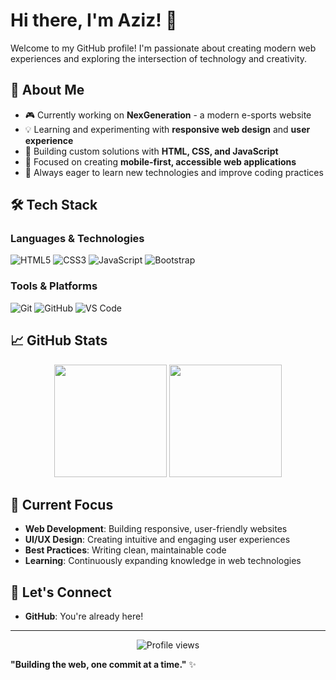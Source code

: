 # Hi there, I'm Aziz! 👋

Welcome to my GitHub profile! I'm passionate about creating modern web experiences and exploring the intersection of technology and creativity.

## 🚀 About Me

- 🎮 Currently working on **NexGeneration** - a modern e-sports website
- 💡 Learning and experimenting with **responsive web design** and **user experience**
- 🔧 Building custom solutions with **HTML, CSS, and JavaScript**
- 📱 Focused on creating **mobile-first, accessible web applications**
- 🎯 Always eager to learn new technologies and improve coding practices

## 🛠️ Tech Stack

### Languages & Technologies
![HTML5](https://img.shields.io/badge/HTML5-E34F26?style=flat-square&logo=html5&logoColor=white)
![CSS3](https://img.shields.io/badge/CSS3-1572B6?style=flat-square&logo=css3&logoColor=white)
![JavaScript](https://img.shields.io/badge/JavaScript-F7DF1E?style=flat-square&logo=javascript&logoColor=black)
![Bootstrap](https://img.shields.io/badge/Bootstrap-563D7C?style=flat-square&logo=bootstrap&logoColor=white)

### Tools & Platforms
![Git](https://img.shields.io/badge/Git-F05032?style=flat-square&logo=git&logoColor=white)
![GitHub](https://img.shields.io/badge/GitHub-181717?style=flat-square&logo=github&logoColor=white)
![VS Code](https://img.shields.io/badge/VS%20Code-007ACC?style=flat-square&logo=visual-studio-code&logoColor=white)

## 📈 GitHub Stats

<div align="center">
  <img height="180em" src="https://github-readme-stats.vercel.app/api?username=Feayes&show_icons=true&theme=tokyonight&include_all_commits=true&count_private=true"/>
  <img height="180em" src="https://github-readme-stats.vercel.app/api/top-langs/?username=Feayes&layout=compact&theme=tokyonight"/>
</div>

## 🎯 Current Focus

- **Web Development**: Building responsive, user-friendly websites
- **UI/UX Design**: Creating intuitive and engaging user experiences
- **Best Practices**: Writing clean, maintainable code
- **Learning**: Continuously expanding knowledge in web technologies

## 🤝 Let's Connect

- **GitHub**: You're already here!

---

<div align="center">
  <img src="https://komarev.com/ghpvc/?username=Feayes&color=brightgreen&style=flat-square&label=Profile+Views" alt="Profile views" />
</div>

**"Building the web, one commit at a time."** ✨

